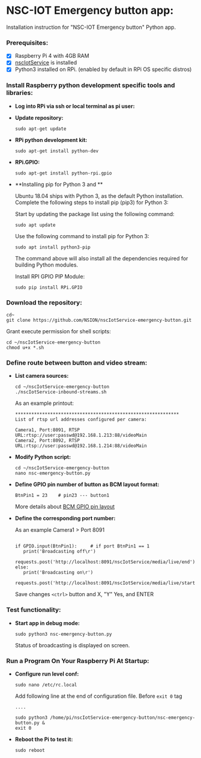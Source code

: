 # NSC-IOT Emergency button app:

Installation instruction for "NSC-IOT Emergency button" Python app. 

### Prerequisites:

- [x] Raspberry Pi 4 with 4GB RAM
- [x] [nscIotService](https://github.com/NSION/nscIotService-docker/blob/main/Installation-nscIotService.md) is installed
- [x] Python3 installed on RPi. (enabled by default in RPi OS specific distros)

### Install Raspberry python development specific tools and libraries:

- **Log into RPi via ssh or local terminal as pi user:**

- **Update repository:**

   ```sudo apt-get update```

- **RPi python development kit:**

   ```sudo apt-get install python-dev```

- **RPi.GPIO:**

   ```sudo apt-get install python-rpi.gpio```
   
- **Installing pip for Python 3 and **

   Ubuntu 18.04 ships with Python 3, as the default Python installation. Complete the following steps to install pip (pip3) for Python 3:

   Start by updating the package list using the following command:

   ```sudo apt update```
   
   Use the following command to install pip for Python 3:
   
   ```sudo apt install python3-pip```
   
   The command above will also install all the dependencies required for building Python modules.
   
   Install RPI GPIO PIP Module:
   
   ``` sudo pip install RPi.GPIO ```
   
   

### Download the repository:
   
   ```text
   cd~
   git clone https://github.com/NSION/nscIotService-emergency-button.git 
   ```
   Grant execute permission for shell scripts:
   ```text
   cd ~/nscIotService-emergency-button
   chmod u+x *.sh
   ```

### Define route between button and video stream:

- **List camera sources:**
   ```text
   cd ~/nscIotService-emergency-button
   ./nscIotService-inbound-streams.sh
   ```
   As an example printout:
   ```text
   *************************************************************
   List of rtsp url addresses configured per camera: 

   Camera1, Port:8091, RTSP URL:rtsp://user:passwd@192.168.1.213:88/videoMain 
   Camera2, Port:8092, RTSP URL:rtsp://user:passwd@192.168.1.214:88/videoMain 
   ```
- **Modify Python script:**
   ```text
   cd ~/nscIotService-emergency-button
   nano nsc-emergency-button.py
   ```
- **Define GPIO pin number of button as BCM layout format:**

   ``` BtnPin1 = 23    # pin23 --- button1 ```

   More details about [BCM GPIO pin layout](https://pinout.xyz/)

- **Define the corresponding port number:**

   As an example Camera1 > Port 8091

   ```text
   
   if GPIO.input(BtnPin1):     # if port BtnPin1 == 1  
      print('Broadcasting off\r')
      requests.post('http://localhost:8091/nscIotService/media/live/end')  
   else: 
      print('Broadcasting on\r')
      requests.post('http://localhost:8091/nscIotService/media/live/start')
   ```
   Save changes ```<ctrl>``` button and X, "Y" Yes, and ENTER

### Test functionality:
- **Start app in debug mode:**
   
   ```text 
   sudo python3 nsc-emergency-button.py 
   ```
   Status of broadcasting is displayed on screen.

### Run a Program On Your Raspberry Pi At Startup:
- **Configure run level conf:** 
   ```text
   sudo nano /etc/rc.local
   ```

   Add following line at the end of configuration file. Before ```exit 0``` tag
   ```text
   ....

   sudo python3 /home/pi/nscIotService-emergency-button/nsc-emergency-button.py &
   exit 0
   ```
- **Reboot the Pi to test it:**
   ```text
   sudo reboot
   ```
